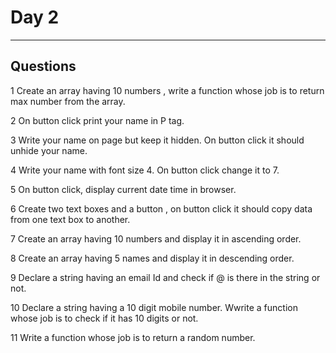 # Day 2
---
## Questions 

  1 Create an array having 10 numbers , write a function whose  job is to return max number from the array.
  
  2 On button click print your name in P tag.
  
  3 Write your name on page but keep it hidden. On button click it should unhide your name.
  
  4 Write your name with font size 4. On button click change it to 7.
  
  5 On button click, display current date time in browser.
  
  6 Create two text boxes and a button , on button click it should copy data from one text box to another.
  
  7 Create an array having 10 numbers and display it in ascending order.
  
  8 Create an array having 5 names and display it in descending order.
  
  9 Declare a string   having an email Id and check if @ is there in the string or not.
  
  10 Declare a string having a 10 digit mobile number. Wwrite a function whose  job is to check if it has 10 digits or not.
  
  11 Write a function whose  job is to return a random number.

